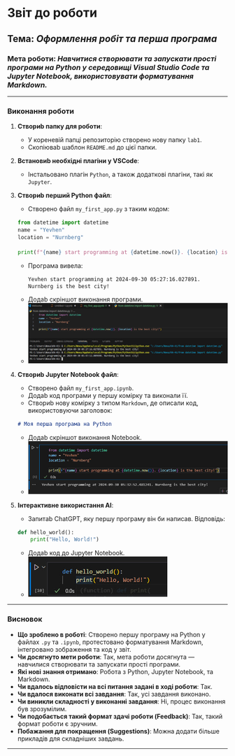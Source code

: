 # Звіт до роботи

## Тема: _Оформлення робіт та перша програма_

### Мета роботи: _Навчитися створювати та запускати прості програми на Python у середовищі Visual Studio Code та Jupyter Notebook, використовувати форматування Markdown._

---

### Виконання роботи

1. **Створиb папку для роботи**: 
    - У кореневій папці репозиторію створено нову папку `lab1`.
    - Скопіюваb шаблон `README.md` до цієї папки.

2. **Встановиb необхідні плагіни у VSCode**:
    - Інстальовано плагін `Python`, а також додаткові плагіни, такі як `Jupyter`.

3. **Створиb перший Python файл**: 
    - Створено файл `my_first_app.py` з таким кодом:
    ```python
    from datetime import datetime
    name = "Yevhen"
    location = "Nurnberg"

    print(f"{name} start programming at {datetime.now()}. {location} is the best city!")
    ```
    - Програма вивела:
      ```text
      Yevhen start programming at 2024-09-30 05:27:16.027891. Nurnberg is the best city!
      ```
    - Додаb скріншот виконання програми.
    - ![.py](lab1/PNG/Python.jpg)

4. **Створиb Jupyter Notebook файл**:
    - Створено файл `my_first_app.ipynb`.
    - Додаb код програми у першу комірку та виконали її.
    - Створиb нову комірку з типом `Markdown`, де описали код, використовуючи заголовок:
    ```markdown
    # Моя перша програма на Python
    ```
    - Додаb скріншот виконання Notebook.
    - ![.ipynb](lab1/PNG/Jupytr1.jpg)

5. **Інтерактивне використання AI**:
    - Запитаb ChatGPT, яку першу програму він би написав. Відповідь:
    ```python
    def hello_world():
        print("Hello, World!")
    ```
    - Додаb код до Jupyter Notebook.
    - ![.ipynb](lab1/PNG/GPT.jpg)

---

### Висновок

- **Що зроблено в роботі**: Створено першу програму на Python у файлах `.py` та `.ipynb`, протестовано форматування Markdown, інтегровано зображення та код у звіт.
- **Чи досягнуто мети роботи**: Так, мета роботи досягнута — навчилися створювати та запускати прості програми.
- **Які нові знання отримано**: Робота з Python, Jupyter Notebook, та Markdown.
- **Чи вдалось відповісти на всі питання задані в ході роботи**: Так.
- **Чи вдалося виконати всі завдання**: Так, усі завдання виконано.
- **Чи виникли складності у виконанні завдання**: Ні, процес виконання був зрозумілим.
- **Чи подобається такий формат здачі роботи (Feedback)**: Так, такий формат роботи є зручним.
- **Побажання для покращення (Suggestions)**: Можна додати більше прикладів для складніших завдань.

---
